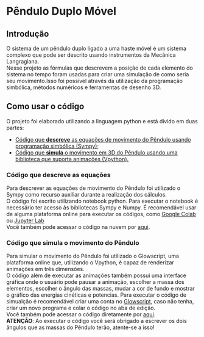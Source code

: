 # Pêndulo Duplo Móvel
## Introdução
O sistema de um pêndulo duplo ligado a uma haste móvel é um sistema complexo que pode ser descrito usando instrumentos da Mecânica Langragiana.  
Nesse projeto as fórmulas que descrevem a posição de cada elemento do sistema no tempo foram usadas para criar uma simulação de como seria seu movimento.Isso foi possível através da utilização da programação simbólica, métodos numéricos e ferramentas de desenho 3D.
## Como usar o código
O projeto foi elaborado utilizando a linguagem python e está divido em duas partes:
* [Código que **descreve** as equações de movimento do Pêndulo usando programação simbólica (Sympy);](https://github.com/VictorPPF/PenduloDuploMovel/tree/main#c%C3%B3digo-que-descreve-as-equa%C3%A7%C3%B5es)
* [Código que **simula** o movimento em 3D do Pêndulo usando uma biblioteca que suporta animações (Vpython).](https://github.com/VictorPPF/PenduloDuploMovel#c%C3%B3digo-que-simula-o-movimento-do-p%C3%AAndulo)

### Código que descreve as equações
Para descrever as equações de movimento do Pêndulo foi utilizado o Sympy como recurso auxiliar durante a realização dos cálculos.  
O código foi escrito utilizando notebook python. Para executar o notebook é necessário ter acesso às bibliotecas Sympy e Numpy. É recomendável usar de alguma plataforma online para executar os códigos, como [Google Colab](https://colab.research.google.com/?utm_source=scs-index) ou [Jupyter Lab](https://jupyter.org/try-jupyter/lab/)   
Você também pode acessar o código na nuvem por [aqui](https://colab.research.google.com/drive/1caeWvM9ORHY2nHHDVRRtx540s32mEpDJ).   

### Código que simula o movimento do Pêndulo
Para simular o movimento do Pêndulo foi utilizado o Glowscript, uma plataforma online que, utilizando o Vpython, é capaz de renderizar animações em três dimensões.  
O código além de executar as animações também possui uma interface gráfica onde o usuário pode pausar a animação, escolher a massa dos elementos, escolher o ângulo das massas, mudar a cor de fundo e mostrar o gráfico das energias cinéticas e potencias. 
Para executar o código de simualção é recomendável criar uma conta no [Glowscript](https://www.glowscript.org/), caso não tenha, criar um novo programa e colar o código no aba de edição.  
Você também pode acessar o código diretamente por [aqui](https://www.glowscript.org/#/user/victorpinto/folder/MyPrograms/program/PenduloDuploDefinitivo).   
**ATENÇÃO**: Ao executar o código você será obrigado a escrever os dois ângulos que as massas do Pêndulo terão, atente-se a isso! 
